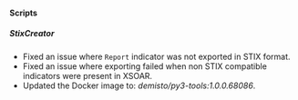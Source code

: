 
#### Scripts

##### StixCreator

- Fixed an issue where `Report` indicator was not exported in STIX format. 
- Fixed an issue where exporting failed when non STIX compatible indicators were present in XSOAR.
- Updated the Docker image to: *demisto/py3-tools:1.0.0.68086*.
